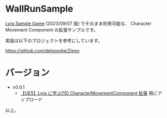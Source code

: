 # WallRunSample

[Lyra Sample Game](https://www.unrealengine.com/marketplace/ja/learn/lyra) (2023/09/07 版) でそのまま利用可能な、 Character Movement Component の拡張サンプルです。  


実装は以下のプロジェクトを参考にしています。

https://github.com/delgoodie/Zippy


# バージョン

* v0.0.1
	* [【UE5】Lyra に学ぶ(15) CharacterMovementComponent 拡張](https://github.com/sentyaanko/ReadingLyra/blob/main/docs/Lyra15_OverrideCharacterMovementComponent.md) 用にアップロード



以上。

